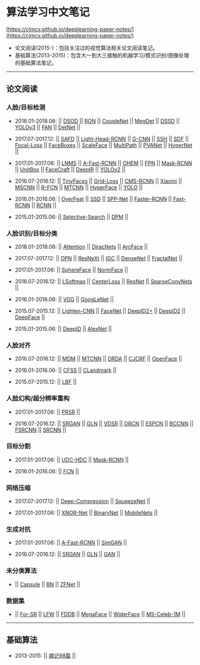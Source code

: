 # 算法学习中文笔记 
[https://cjmcv.github.io/deeplearning-paper-notes/](https://cjmcv.github.io/deeplearning-paper-notes/)
* 论文阅读(2015-)：包括关注过的视觉算法相关论文阅读笔记。
* 基础算法(2013-2015)：包含大一到大三接触的机器学习/模式识别/图像处理的基础算法笔记。

---------

## 论文阅读
### 人脸/目标检测
* 2018.01-2018.06: || [DSOD](https://cjmcv.github.io/deeplearning-paper-notes/fdetect/2018/01/01/DSOD.html) || [RON](https://cjmcv.github.io/deeplearning-paper-notes/fdetect/2018/03/20/RON.html) || [CoupleNet](https://cjmcv.github.io/deeplearning-paper-notes/fdetect/2018/03/22/CoupleNet.html) || [MegDet](https://cjmcv.github.io/deeplearning-paper-notes/fdetect/2018/03/25/MegDet.html) || [DSSD](https://cjmcv.github.io/deeplearning-paper-notes/fdetect/2018/03/26/DSSD.html) || [YOLOv3](https://cjmcv.github.io/deeplearning-paper-notes/fdetect/2018/03/29/YOLOv3.html) || [FAN](https://cjmcv.github.io/deeplearning-paper-notes/fdetect/2018/03/31/FAN.html) || [DetNet](https://cjmcv.github.io/deeplearning-paper-notes/fdetect/2018/04/29/DetNet.html) ||

* 2017.07-2017.12: || [SAFD](https://cjmcv.github.io/deeplearning-paper-notes/fdetect/2017/12/17/SAFD.html) || [Light-Head-RCNN](https://cjmcv.github.io/deeplearning-paper-notes/fdetect/2017/12/06/Light-Head-RCNN.html) || [G-CNN](https://cjmcv.github.io/deeplearning-paper-notes/fdetect/2017/12/03/GCNN.html) || [SSH](https://cjmcv.github.io/deeplearning-paper-notes/fdetect/2017/11/26/SSH.html) || [SDF](https://cjmcv.github.io/deeplearning-paper-notes/fdetect/2017/11/18/SFD.html) || [Focal-Loss](https://cjmcv.github.io/deeplearning-paper-notes/fdetect/2017/11/04/FocalLoss.html) || [FaceBoxes](https://cjmcv.github.io/deeplearning-paper-notes/fdetect/2017/10/28/FaceBoxes.html) || [ScaleFace](https://cjmcv.github.io/deeplearning-paper-notes/fdetect/2017/10/16/ScaleFace.html) || [MultiPath](https://cjmcv.github.io/deeplearning-paper-notes/fdetect/2017/10/15/MultiPath.html) || [PVANet](https://cjmcv.github.io/deeplearning-paper-notes/fdetect/2017/10/15/PVANet.html) || [HyperNet](https://cjmcv.github.io/deeplearning-paper-notes/fdetect/2017/10/13/HyperNet.html) ||

* 2017.01-2017.06: || [LNMS](https://cjmcv.github.io/deeplearning-paper-notes/fdetect/2017/05/19/LNMS.html) || [A-Fast-RCNN](https://cjmcv.github.io/deeplearning-paper-notes/fdetect/fgan/2017/04/30/AFastRCNN.html) || [OHEM](https://cjmcv.github.io/deeplearning-paper-notes/fdetect/2017/04/29/OHEM.html) || [FPN](https://cjmcv.github.io/deeplearning-paper-notes/fdetect/2017/03/26/FPN.html) || [Mask-RCNN](https://cjmcv.github.io/deeplearning-paper-notes/fdetect/fmask/2017/03/25/MaskRCNN.html) || [UnitBox](https://cjmcv.github.io/deeplearning-paper-notes/fdetect/2017/02/12/UnitBox.html) || [FaceCraft](https://cjmcv.github.io/deeplearning-paper-notes/fdetect/2017/01/22/FaceCraft.html) || [DeepIR](https://cjmcv.github.io/deeplearning-paper-notes/fdetect/2017/01/15/DeepIR.html) || [YOLOv2](https://cjmcv.github.io/deeplearning-paper-notes/fdetect/2017/01/02/YOLOv2.html) ||

* 2016.07-2016.12: || [TinyFaces](https://cjmcv.github.io/deeplearning-paper-notes/fdetect/2016/12/20/TinyFaces.html) || [Grid-Loss](https://cjmcv.github.io/deeplearning-paper-notes/fdetect/2016/12/09/GridLoss.html) || [CMS-RCNN](https://cjmcv.github.io/deeplearning-paper-notes/fdetect/2016/11/18/CMSRCNN.html) || [Xiaomi](https://cjmcv.github.io/deeplearning-paper-notes/fdetect/2016/11/16/Xiaomi.html) || [MSCNN](https://cjmcv.github.io/deeplearning-paper-notes/fdetect/2016/11/02/MSCNN.html) || [R-FCN](https://cjmcv.github.io/deeplearning-paper-notes/fdetect/2016/10/10/RFCN.html) || [MTCNN](https://cjmcv.github.io/deeplearning-paper-notes/fdetect/falign/2016/10/01/MTCNN.html) || [HyperFace](https://cjmcv.github.io/deeplearning-paper-notes/fdetect/2016/09/08/HyperFace.html) || [YOLO](https://cjmcv.github.io/deeplearning-paper-notes/fdetect/2016/08/08/YOLO.html) ||

* 2016.01-2016.06: | [OverFeat](https://cjmcv.github.io/deeplearning-paper-notes/fdetect/2016/03/01/OverFeat.html) || [SSD](https://cjmcv.github.io/deeplearning-paper-notes/fdetect/2016/02/12/SSD.html) || [SPP-Net](https://cjmcv.github.io/deeplearning-paper-notes/fdetect/2016/02/05/SPP.html) || [Faster-RCNN](https://cjmcv.github.io/deeplearning-paper-notes/fdetect/2016/01/06/FRCNN2.html) || [Fast-RCNN](https://cjmcv.github.io/deeplearning-paper-notes/fdetect/2016/01/04/FRCNN.html) || [RCNN](https://cjmcv.github.io/deeplearning-paper-notes/fdetect/2016/01/02/RCNN.html) ||

* 2015.01-2015.06: || [Selective-Search](https://cjmcv.github.io/deeplearning-paper-notes/fdetect/2015/12/05/Selective-Search.html) || [DPM](https://cjmcv.github.io/deeplearning-paper-notes/fdetect/2015/03/12/DPM.html) ||

### 人脸识别/目标分类
* 2018.01-2018.06: || [Attention](https://cjmcv.github.io/deeplearning-paper-notes/freg/2018/04/22/Attention.html) || [DiracNets](https://cjmcv.github.io/deeplearning-paper-notes/freg/2018/04/24/DiracNets.html) || [ArcFace](https://cjmcv.github.io/deeplearning-paper-notes/freg/2018/04/27/ArcFace.html) ||

* 2017.07-2017.12: || [DPN](https://cjmcv.github.io/deeplearning-paper-notes/freg/2017/12/24/DPN.html) || [ResNeXt](https://cjmcv.github.io/deeplearning-paper-notes/freg/2017/12/15/ResNeXt.html) || [IGC](https://cjmcv.github.io/deeplearning-paper-notes/freg/2017/12/10/IGC.html) || [DenseNet](https://cjmcv.github.io/deeplearning-paper-notes/freg/2017/10/21/DenseNet.html) || [FractalNet](https://cjmcv.github.io/deeplearning-paper-notes/freg/2017/10/14/FractalNet.html) || 

* 2017.01-2017.06: || [SphereFace](https://cjmcv.github.io/deeplearning-paper-notes/freg/2017/05/28/SphereFace.html) || [NormFace](https://cjmcv.github.io/deeplearning-paper-notes/freg/2017/05/21/NormFace.html) || 

* 2016.07-2016.12: || [LSoftmax](https://cjmcv.github.io/deeplearning-paper-notes/freg/2016/12/10/LSoftmax.html) || [CenterLoss](https://cjmcv.github.io/deeplearning-paper-notes/freg/2016/10/29/CenterLoss.html) || [ResNet](https://cjmcv.github.io/deeplearning-paper-notes/freg/2016/09/10/ResNet.html) || [SparseConvNets](https://cjmcv.github.io/deeplearning-paper-notes/freg/2016/08/21/SparseConvNets.html) ||

* 2016.01-2016.06: || [VGG](https://cjmcv.github.io/deeplearning-paper-notes/freg/2016/02/18/VGG.html) || [GoogLeNet](https://cjmcv.github.io/deeplearning-paper-notes/freg/2016/02/16/GoogLeNet.html) ||

* 2015.07-2015.12: || [Lighten-CNN](https://cjmcv.github.io/deeplearning-paper-notes/freg/2015/12/16/LightenCNN.html) || [FaceNet](https://cjmcv.github.io/deeplearning-paper-notes/freg/2015/11/15/FaceNet.html) || [DeepID2+](https://cjmcv.github.io/deeplearning-paper-notes/freg/2015/10/02/DeepID2+.html) || [DeepID2](https://cjmcv.github.io/deeplearning-paper-notes/freg/2015/09/26/DeepID2.html) || [DeepFace](https://cjmcv.github.io/deeplearning-paper-notes/freg/2015/08/07/DeepFace.html) || 

* 2015.01-2015.06: || [DeepID](https://cjmcv.github.io/deeplearning-paper-notes/freg/2015/06/29/DeepID.html) || [AlexNet](https://cjmcv.github.io/deeplearning-paper-notes/freg/2015/06/20/AlexNet.html) ||

### 人脸对齐
* 2016.07-2016.12: || [MDM](https://cjmcv.github.io/deeplearning-paper-notes/falign/2016/08/16/MDM.html) || [MTCNN](https://cjmcv.github.io/deeplearning-paper-notes/fdetect/falign/2016/10/01/MTCNN.html) || [DRDA](https://cjmcv.github.io/deeplearning-paper-notes/falign/2016/08/06/DRDA.html) || [CJCRF](https://cjmcv.github.io/deeplearning-paper-notes/falign/2016/08/02/CJCRF.html) || [OpenFace](https://cjmcv.github.io/deeplearning-paper-notes/falign/2016/06/12/OpenFace.html) ||

* 2016.01-2016.06: || [CFSS](https://cjmcv.github.io/deeplearning-paper-notes/falign/2016/01/26/CFSS.html) || [CLandmark](https://cjmcv.github.io/deeplearning-paper-notes/falign/2016/01/23/Clandmark.html) || 

* 2015.07-2015.12: || [LBF](https://cjmcv.github.io/deeplearning-paper-notes/falign/2015/12/26/LBF.html) || 

### 人脸幻构/超分辨率重构
* 2017.01-2017.06: || [PRSR](https://cjmcv.github.io/deeplearning-paper-notes/fsr/2017/02/18/PRSR.html) || 

* 2016.07-2016.12:  || [SRGAN](https://cjmcv.github.io/deeplearning-paper-notes/fgan/fsr/2016/12/26/SRGAN.html) || [GLN](https://cjmcv.github.io/deeplearning-paper-notes/fsr/fgan/2016/12/15/GLN.html) || [VDSR](https://cjmcv.github.io/deeplearning-paper-notes/fsr/2016/12/12/VDSR.html) || [DRCN](https://cjmcv.github.io/deeplearning-paper-notes/fsr/2016/12/11/DRCN.html) || [ESPCN](https://cjmcv.github.io/deeplearning-paper-notes/fsr/2016/12/09/ESPCN.html) || [BCCNN](https://cjmcv.github.io/deeplearning-paper-notes/fsr/2016/12/07/BCCNN.html) || [FSRCNN](https://cjmcv.github.io/deeplearning-paper-notes/fsr/2016/12/03/FSRCNN.html) || [SRCNN](https://cjmcv.github.io/deeplearning-paper-notes/fsr/2016/12/02/SRCNN.html) ||

### 目标分割
* 2017.01-2017.06: || [UDC-HDC](https://cjmcv.github.io/deeplearning-paper-notes/fmask/2017/05/10/UDC_HDC.html) || [Mask-RCNN](https://cjmcv.github.io/deeplearning-paper-notes/fdetect/fmask/2017/03/25/MaskRCNN.html) ||

* 2016.01-2016.06: || [FCN](https://cjmcv.github.io/deeplearning-paper-notes/fmask/2016/03/15/FCN.html) || 

### 网络压缩
* 2017.07-2017.12: || [Deep-Compression](https://cjmcv.github.io/deeplearning-paper-notes/fcompress/2017/11/12/DeepCompression.html) || [SqueezeNet](https://cjmcv.github.io/deeplearning-paper-notes/fcompress/2017/08/12/SqueezeNet.html) || 

* 2017.01-2017.06: || [XNOR-Net](https://cjmcv.github.io/deeplearning-paper-notes/fcompress/2017/06/03/XNOR-Net.html) || [BinaryNet](https://cjmcv.github.io/deeplearning-paper-notes/fcompress/2017/06/01/BinaryNet.html) || [MobileNets](https://cjmcv.github.io/deeplearning-paper-notes/fcompress/2017/04/28/MobileNets.html) || 

### 生成对抗
* 2017.01-2017.06: || [A-Fast-RCNN](https://cjmcv.github.io/deeplearning-paper-notes/fdetect/fgan/2017/04/30/AFastRCNN.html) || [SimGAN](https://cjmcv.github.io/deeplearning-paper-notes/fgan/2017/01/08/SimGAN.html) ||

* 2016.07-2016.12: || [SRGAN](https://cjmcv.github.io/deeplearning-paper-notes/fgan/fsr/2016/12/26/SRGAN.html) || [GLN](https://cjmcv.github.io/deeplearning-paper-notes/fsr/fgan/2016/12/15/GLN.html) || [GAN](https://cjmcv.github.io/deeplearning-paper-notes/fgan/2016/11/08/GAN.html) || 

### 未分类算法
* || [Capsule](https://cjmcv.github.io/deeplearning-paper-notes/ftrick/2017/11/17/Capsule.html) || [BN](https://cjmcv.github.io/deeplearning-paper-notes/ftrick/2016/11/06/BN.html) || [ZFNet](https://cjmcv.github.io/deeplearning-paper-notes/ftrick/2016/09/10/ZFNET.html) ||

### 数据集
* || [For-SR](https://cjmcv.github.io/deeplearning-paper-notes/fdataset/2016/10/01/ForSR.html) || [LFW](https://cjmcv.github.io/deeplearning-paper-notes/fdataset/2016/10/01/LFW.html) || [FDDB](https://cjmcv.github.io/deeplearning-paper-notes/fdataset/2016/10/01/FDDB.html) || [MegaFace](https://cjmcv.github.io/deeplearning-paper-notes/fdataset/2016/10/01/MegaFace.html) || [WiderFace](https://cjmcv.github.io/deeplearning-paper-notes/fdataset/2016/10/01/WiderFace.html) || [MS-Celeb-1M](https://cjmcv.github.io/deeplearning-paper-notes/fdataset/2016/10/01/MSCeleb1M.html) || 

-------------

## 基础算法
* 2013-2015: || [摘记98篇](https://cjmcv.github.io/deeplearning-paper-notes/bprojects.html) ||





